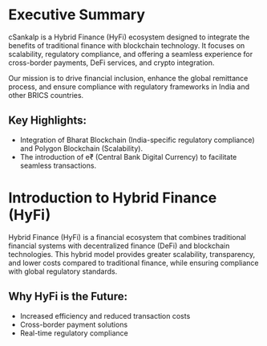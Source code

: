 # Executive Summary

cSankalp is a Hybrid Finance (HyFi) ecosystem designed to integrate the benefits of traditional finance with blockchain technology. It focuses on scalability, regulatory compliance, and offering a seamless experience for cross-border payments, DeFi services, and crypto integration.

Our mission is to drive financial inclusion, enhance the global remittance process, and ensure compliance with regulatory frameworks in India and other BRICS countries.

## Key Highlights:
- Integration of Bharat Blockchain (India-specific regulatory compliance) and Polygon Blockchain (Scalability).
- The introduction of e₹ (Central Bank Digital Currency) to facilitate seamless transactions.
# Introduction to Hybrid Finance (HyFi)

Hybrid Finance (HyFi) is a financial ecosystem that combines traditional financial systems with decentralized finance (DeFi) and blockchain technologies. This hybrid model provides greater scalability, transparency, and lower costs compared to traditional finance, while ensuring compliance with global regulatory standards.

## Why HyFi is the Future:
- Increased efficiency and reduced transaction costs
- Cross-border payment solutions
- Real-time regulatory compliance
